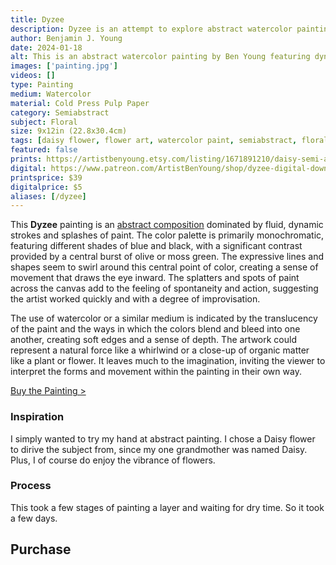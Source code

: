 ```yaml
---
title: Dyzee
description: Dyzee is an attempt to explore abstract watercolor painting. But the abstraction is subjectively representative to a floral reference by name, a Daisy flower.
author: Benjamin J. Young
date: 2024-01-18
alt: This is an abstract watercolor painting by Ben Young featuring dynamic blue and black brushstrokes, with splatters and washes creating a sense of movement, anchored by a central burst of yellow.
images: ['painting.jpg']
videos: []
type: Painting
medium: Watercolor
material: Cold Press Pulp Paper
category: Semiabstract
subject: Floral
size: 9x12in (22.8x30.4cm)
tags: [daisy flower, flower art, watercolor paint, semiabstract, floral abstract, splash accents, broad stokes, neutral tone]
featured: false
prints: https://artistbenyoung.etsy.com/listing/1671891210/daisy-semi-abstract-art-dyzee-watercolor
digital: https://www.patreon.com/ArtistBenYoung/shop/dyzee-digital-download-139644
printsprice: $39
digitalprice: $5
aliases: [/dyzee]
---
```


This **Dyzee** painting is an [abstract composition](https://www.artistsnetwork.com/art-inspiration/what-is-abstract-art/) dominated by fluid, dynamic strokes and splashes of paint. The color palette is primarily monochromatic, featuring different shades of blue and black, with a significant contrast provided by a central burst of olive or moss green. The expressive lines and shapes seem to swirl around this central point of color, creating a sense of movement that draws the eye inward. The splatters and spots of paint across the canvas add to the feeling of spontaneity and action, suggesting the artist worked quickly and with a degree of improvisation.

The use of watercolor or a similar medium is indicated by the translucency of the paint and the ways in which the colors blend and bleed into one another, creating soft edges and a sense of depth. The artwork could represent a natural force like a whirlwind or a close-up of organic matter like a plant or flower. It leaves much to the imagination, inviting the viewer to interpret the forms and movement within the painting in their own way.

[Buy the Painting >](#purchase)

### Inspiration ###

I simply wanted to try my hand at abstract painting. I chose a Daisy flower to dirive the subject from, since my one grandmother was named Daisy. Plus, I of course do enjoy the vibrance of flowers.

### Process ###

This took a few stages of painting a layer and waiting for dry time. So it took a few days.


## Purchase ##
